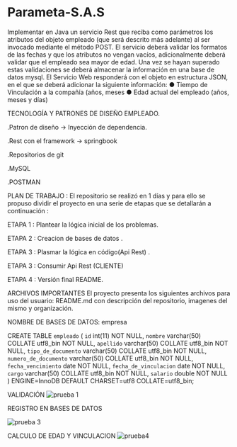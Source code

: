 # Parameta-S.A.S
Implementar en Java un servicio Rest que reciba como parámetros los atributos del objeto empleado (que será descrito más adelante) al ser invocado mediante el método POST. El servicio deberá validar los formatos de las fechas y que los atributos no vengan vacíos, adicionalmente deberá validar que el empleado sea mayor de edad. Una vez se hayan superado estas validaciones se deberá almacenar la información en una base de datos mysql. El Servicio Web responderá con el objeto en estructura JSON, en el que se deberá adicionar la siguiente información: ● Tiempo de Vinculación a la compañía (años, meses ● Edad actual del empleado (años, meses y días)




TECNOLOGÍA Y PATRONES DE DISEÑO EMPLEADO.

.Patron de diseño -> Inyección de dependencia.


.Rest con el framework -> springbook


.Repositorios de git

.MySQL 

.POSTMAN

PLAN DE TRABAJO : El repositorio se realizó en 1 días y para ello se propuso dividir el proyecto en una serie de etapas que se detallarán a continuación :

ETAPA 1 : Plantear la lógica inicial de los problemas.

ETAPA 2 : Creacion de bases de datos .

ETAPA 3 : Plasmar la lógica en código(Api Rest) .

ETAPA 3 : Consumir Api Rest (CLIENTE)

ETAPA 4 : Versión final README.

ARCHIVOS IMPORTANTES El proyecto presenta los siguientes archivos para uso del usuario: README.md con descripción del repositorio, imagenes del mismo y organización.

NOMBRE DE BASES DE DATOS: empresa

CREATE TABLE `empleado` (
  `id` int(11) NOT NULL,
  `nombre` varchar(50) COLLATE utf8_bin NOT NULL,
  `apellido` varchar(50) COLLATE utf8_bin NOT NULL,
  `tipo_de_documento` varchar(50) COLLATE utf8_bin NOT NULL,
  `numero_de_documento` varchar(50) COLLATE utf8_bin NOT NULL,
  `fecha_vencimiento` date NOT NULL,
  `fecha_de_vinculacion` date NOT NULL,
  `cargo` varchar(50) COLLATE utf8_bin NOT NULL,
  `salario` double NOT NULL
) ENGINE=InnoDB DEFAULT CHARSET=utf8 COLLATE=utf8_bin;


VALIDACIÓN 
![prueba  1](https://user-images.githubusercontent.com/89054795/150527585-5ddc98e8-d7c1-41ac-8e35-7b4bfc2f4b3b.png)

REGISTRO EN BASES DE DATOS

![prueba 3](https://user-images.githubusercontent.com/89054795/150527733-f28d5e82-165a-4e03-9d5b-2142e3c62c4b.png)

CALCULO DE EDAD Y VINCULACION
![prueba4](https://user-images.githubusercontent.com/89054795/150527948-fa3b01cd-3ee9-47c9-8bb6-6f01ee54c0bf.png)

